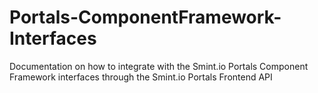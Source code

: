 # Portals-ComponentFramework-Interfaces
Documentation on how to integrate with the Smint.io Portals Component Framework interfaces through the Smint.io Portals Frontend API
